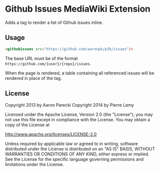 Github Issues MediaWiki Extension
=================================

Adds a tag to render a list of Github issues inline.

Usage
-----

```html
<githubissues src="https://github.com/aaronpk/p3k/issues"/>
```

The base URL must be of the format `https://github.com/{user}/{repo}/issues`.

When the page is rendered, a table containing all referenced issues will
be rendered in place of the tag.

License
-------

Copyright 2013 by Aaron Parecki
Copyright 2014 by Pierre Lamy

Licensed under the Apache License, Version 2.0 (the "License");
you may not use this file except in compliance with the License.
You may obtain a copy of the License at

http://www.apache.org/licenses/LICENSE-2.0

Unless required by applicable law or agreed to in writing, software
distributed under the License is distributed on an "AS IS" BASIS,
WITHOUT WARRANTIES OR CONDITIONS OF ANY KIND, either express or implied.
See the License for the specific language governing permissions and
limitations under the License.



